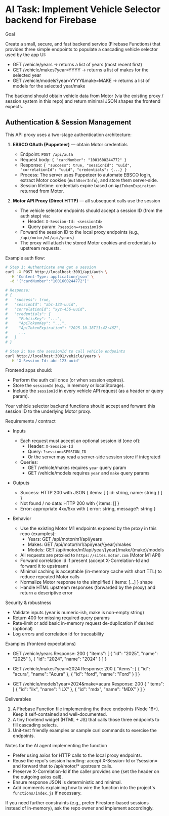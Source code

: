# AI Task: Implement Vehicle Selector backend for Firebase

Goal

Create a small, secure, and fast backend service (Firebase Functions) that provides three simple endpoints to populate a cascading vehicle selector used by the app UI:

- GET /vehicle/years -> returns a list of years (most recent first)
- GET /vehicle/makes?year=YYYY -> returns a list of makes for the selected year
- GET /vehicle/models?year=YYYY&make=MAKE -> returns a list of models for the selected year/make

The backend should obtain vehicle data from Motor (via the existing proxy / session system in this repo) and return minimal JSON shapes the frontend expects.

## Authentication & Session Management

This API proxy uses a two-stage authentication architecture:

1. **EBSCO OAuth (Puppeteer)** — obtain Motor credentials
   - Endpoint: `POST /api/auth`
   - Request body: `{ "cardNumber": "1001600244772" }`
   - Response: `{ "success": true, "sessionId": "uuid", "correlationId": "uuid", "credentials": {...} }`
   - Process: The server uses Puppeteer to automate EBSCO login, extract Motor cookies (`AuthUserInfo`), and store them server-side.
   - Session lifetime: credentials expire based on `ApiTokenExpiration` returned from Motor.

2. **Motor API Proxy (Direct HTTP)** — all subsequent calls use the session
   - The vehicle selector endpoints should accept a session ID (from the auth step) via:
     - Header: `X-Session-Id: <sessionId>`
     - Query param: `?session=<sessionId>`
   - Forward the session ID to the local proxy endpoints (e.g., `/api/motor/m1/api/years`)
   - The proxy will attach the stored Motor cookies and credentials to upstream requests.

Example auth flow:
```bash
# Step 1: Authenticate and get a session
curl -X POST http://localhost:3001/api/auth \
  -H 'Content-Type: application/json' \
  -d '{"cardNumber":"1001600244772"}'

# Response:
# {
#   "success": true,
#   "sessionId": "abc-123-uuid",
#   "correlationId": "xyz-456-uuid",
#   "credentials": {
#     "PublicKey": "...",
#     "ApiTokenKey": "...",
#     "ApiTokenExpiration": "2025-10-18T11:42:46Z",
#     ...
#   }
# }

# Step 2: Use the sessionId to call vehicle endpoints
curl http://localhost:3001/vehicle/years \
  -H 'X-Session-Id: abc-123-uuid'
```

Frontend apps should:
- Perform the auth call once (or when session expires).
- Store the `sessionId` (e.g., in memory or localStorage).
- Include the `sessionId` in every vehicle API request (as a header or query param).

Your vehicle selector backend functions should accept and forward this session ID to the underlying Motor proxy.

Requirements / contract

- Inputs
  - Each request must accept an optional session id (one of):
    - Header: `X-Session-Id`
    - Query: `?session=SESSION_ID`
    - Or the server may read a server-side session store if integrated
  - Queries:
    - GET /vehicle/makes requires `year` query param
    - GET /vehicle/models requires `year` and `make` query params

- Outputs
  - Success: HTTP 200 with JSON { items: [ { id: string, name: string } ] }
  - Not found / no data: HTTP 200 with { items: [] }
  - Error: appropriate 4xx/5xx with { error: string, message?: string }

- Behavior
  - Use the existing Motor M1 endpoints exposed by the proxy in this repo (examples):
    - Years: GET /api/motor/m1/api/years
    - Makes: GET /api/motor/m1/api/year/{year}/makes
    - Models: GET /api/motor/m1/api/year/{year}/make/{make}/models
  - All requests are proxied to `https://sites.motor.com` (Motor M1 API)
  - Forward correlation id if present (accept X-Correlation-Id and forward it to upstream)
  - Minimal caching is acceptable (in-memory cache with short TTL) to reduce repeated Motor calls
  - Normalize Motor response to the simplified { items: [...] } shape
  - Handle HTML upstream responses (forwarded by the proxy) and return a descriptive error

Security & robustness

- Validate inputs (year is numeric-ish, make is non-empty string)
- Return 400 for missing required query params
- Rate-limit or add basic in-memory request de-duplication if desired (optional)
- Log errors and correlation id for traceability

Examples (frontend expectations)

- GET /vehicle/years
  Response: 200
  {
    "items": [ { "id": "2025", "name": "2025" }, { "id": "2024", "name": "2024" } ]
  }

- GET /vehicle/makes?year=2024
  Response: 200
  {
    "items": [ { "id": "acura", "name": "Acura" }, { "id": "ford", "name": "Ford" } ]
  }

- GET /vehicle/models?year=2024&make=acura
  Response: 200
  {
    "items": [ { "id": "ilx", "name": "ILX" }, { "id": "mdx", "name": "MDX" } ]
  }

Deliverables

1. A Firebase Function file implementing the three endpoints (Node 16+). Keep it self-contained and well-documented.
2. A tiny frontend widget (HTML + JS) that calls those three endpoints to fill cascading selects.
3. Unit-test friendly examples or sample curl commands to exercise the endpoints.

Notes for the AI agent implementing the function

- Prefer using axios for HTTP calls to the local proxy endpoints.
- Reuse the repo's session handling: accept X-Session-Id or ?session= and forward that to /api/motor/* upstream calls.
- Preserve X-Correlation-Id if the caller provides one (set the header on the outgoing axios call).
- Ensure response JSON is deterministic and minimal.
- Add comments explaining how to wire the function into the project's `functions/index.js` if necessary.

If you need further constraints (e.g., prefer Firestore-based sessions instead of in-memory), ask the repo owner and implement accordingly.